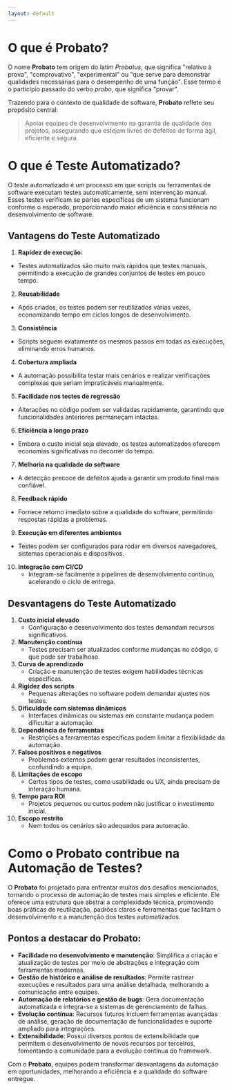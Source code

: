 ```yaml
---
layout: default
---
```


# **O que é Probato?**

O nome **Probato** tem origem do latim _Probatus_, que significa "relativo à prova", "comprovativo", "experimental" ou "que serve para demonstrar qualidades necessárias para o desempenho de uma função". Esse termo é o particípio passado do verbo _probo_, que significa "provar".

Trazendo para o contexto de qualidade de software, **Probato** reflete seu propósito central: 
> Apoiar equipes de desenvolvimento na garantia de qualidade dos projetos, assegurando que estejam livres de defeitos de forma ágil, eficiente e segura.

# **O que é Teste Automatizado?**

O teste automatizado é um processo em que scripts ou ferramentas de software executam testes automaticamente, sem intervenção manual. Esses testes verificam se partes específicas de um sistema funcionam conforme o esperado, proporcionando maior eficiência e consistência no desenvolvimento de software.
## **Vantagens do Teste Automatizado**

1. **Rapidez de execução:** 
  - Testes automatizados são muito mais rápidos que testes manuais, permitindo a execução de grandes conjuntos de testes em pouco tempo.
2. **Reusabilidade**    
  - Após criados, os testes podem ser reutilizados várias vezes, economizando tempo em ciclos longos de desenvolvimento.    
3. **Consistência**    
  - Scripts seguem exatamente os mesmos passos em todas as execuções, eliminando erros humanos.    
4. **Cobertura ampliada**    
  - A automação possibilita testar mais cenários e realizar verificações complexas que seriam impraticáveis manualmente.    
5. **Facilidade nos testes de regressão**    
  - Alterações no código podem ser validadas rapidamente, garantindo que funcionalidades anteriores permaneçam intactas.    
6. **Eficiência a longo prazo**    
  - Embora o custo inicial seja elevado, os testes automatizados oferecem economias significativas no decorrer do tempo.    
7. **Melhoria na qualidade do software**    
  - A detecção precoce de defeitos ajuda a garantir um produto final mais confiável.
8. **Feedback rápido**    
  - Fornece retorno imediato sobre a qualidade do software, permitindo respostas rápidas a problemas.
9. **Execução em diferentes ambientes**    
  - Testes podem ser configurados para rodar em diversos navegadores, sistemas operacionais e dispositivos.
10. **Integração com CI/CD**    
    - Integram-se facilmente a pipelines de desenvolvimento contínuo, acelerando o ciclo de entrega.

## **Desvantagens do Teste Automatizado**

1. **Custo inicial elevado**    
    - Configuração e desenvolvimento dos testes demandam recursos significativos.
2. **Manutenção contínua**    
    - Testes precisam ser atualizados conforme mudanças no código, o que pode ser trabalhoso.
3. **Curva de aprendizado**    
    - Criação e manutenção de testes exigem habilidades técnicas específicas.
4. **Rigidez dos scripts**    
    - Pequenas alterações no software podem demandar ajustes nos testes.
5. **Dificuldade com sistemas dinâmicos**    
    - Interfaces dinâmicas ou sistemas em constante mudança podem dificultar a automação.
6. **Dependência de ferramentas**    
    - Restrições a ferramentas específicas podem limitar a flexibilidade da automação.
7. **Falsos positivos e negativos**    
    - Problemas externos podem gerar resultados inconsistentes, confundindo a equipe.
8. **Limitações de escopo**    
    - Certos tipos de testes, como usabilidade ou UX, ainda precisam de interação humana.
9. **Tempo para ROI**    
    - Projetos pequenos ou curtos podem não justificar o investimento inicial.
10. **Escopo restrito**    
    - Nem todos os cenários são adequados para automação.

# **Como o Probato contribue na Automação de Testes?**

O **Probato** foi projetado para enfrentar muitos dos desafios mencionados, tornando o processo de automação de testes mais simples e eficiente. Ele oferece uma estrutura que abstrai a complexidade técnica, promovendo boas práticas de reutilização, padrões claros e ferramentas que facilitam o desenvolvimento e a manutenção dos testes automatizados.

## **Pontos a destacar do Probato**:

- **Facilidade no desenvolvimento e manutenção**: Simplifica a criação e atualização de testes por meio de abstrações e integração com ferramentas modernas.
- **Gestão de histórico e análise de resultados**: Permite rastrear execuções e resultados para uma análise detalhada, melhorando a comunicação entre equipes.
- **Automação de relatórios e gestão de bugs**: Gera documentação automatizada e integra-se a sistemas de gerenciamento de falhas.
- **Evolução contínua**: Recursos futuros incluem ferramentas avançadas de análise, geração de documentação de funcionalidades e suporte ampliado para integrações.
- **Extensibilidade**: Possui diversos pontos de extensibilidade que permitem o desenvolvimento de novos recursos por terceiros, fomentando a comunidade para a evolução contínua do framework.

Com o **Probato**, equipes podem transformar desvantagens da automação em oportunidades, melhorando a eficiência e a qualidade do software entregue.

